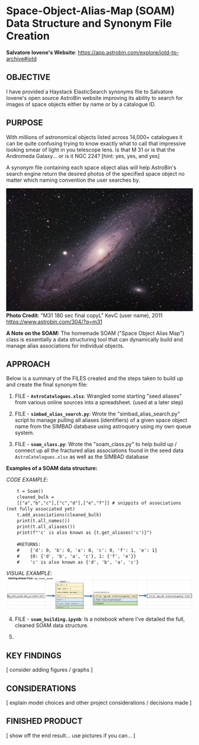 # Space-Object-Alias-Map (SOAM) Data Structure and Synonym File Creation

**Salvatore Iovene's Website**: https://app.astrobin.com/explore/iotd-tp-archive#iotd

## OBJECTIVE
I have provided a Haystack ElasticSearch synonyms file to Salvatore Iovene's open source AstroBin website improving its ability to search for images of space objects either by name or by a catalogue ID.

## PURPOSE
With millions of astronomical objects listed across 14,000+ catalogues it can be quite confusing trying to know exactly what to call that impressive looking smear of light in you telescope lens. Is that M 31 or is that the Andromeda Galaxy... or is it NGC 224? [hint: yes, yes, and yes]

A synonym file containing each space object alias will help AstroBin's search engine return the desired photos of the specified space object no matter which naming convention the user searches by.

![alt text](image-1.png)
**Photo Credit**: "M31 180 sec final copyL" KevC (user name), 2011 https://www.astrobin.com/304/?q=m31 

**A Note on the SOAM:** The homemade SOAM ("Space Object Alias Map") class is essentially a data structuring tool that can dynamically build and manage alias associations for individual objects.

## APPROACH
Below is a summary of the FILES created and the steps taken to build up and create the final synonym file:

1) FILE - **`AstroCatelogues.xlsx`**: Wrangled some starting "seed aliases" from various online sources into a spreadsheet. (used at a later step)

2) FILE - **`simbad_alias_search.py`**: Wrote the "simbad_alias_search.py" script to manage pulling all aliases (identifiers) of a given space object name from the SIMBAD database using astroquery using my own queue system.

3) FILE - **`soam_class.py`**: Wrote the "soam_class.py" to help build up / connect up all the fractured alias associations found in the seed data `AstroCatelogues.xlsx` as well as the SIMBAD database

**Examples of a SOAM data structure:**

*CODE EXAMPLE*:
``` Code:
    t = Soam()
    cleaned_bulk = 
    [["a","b","c"],["c","d"],["e","f"]] # snippits of associations (not fully associated yet)
    t.add_associations(cleaned_bulk)
    print(t.all_names())
    print(t.all_aliases())
    print(f"'c' is also known as {t.get_aliases('c')}")

    #RETURNS:
    #    {'d': 0, 'b': 0, 'a': 0, 'c': 0, 'f': 1, 'e': 1}
    #    {0: {'d', 'b', 'a', 'c'}, 1: {'f', 'e'}}
    #    'c' is also known as {'d', 'b', 'a', 'c'}
```

*VISUAL EXAMPLE*:
![alt text](image.png)

4) FILE - **`soam_building.ipynb`**: Is a notebook where I've detailed the full, cleaned SOAM data structure. 


5) 

## KEY FINDINGS
[ consider adding figures / graphs ]

## CONSIDERATIONS
[ explain model choices and other project considerations / decisions made ]

## FINISHED PRODUCT
[ show off the end result... use pictures if you can... ]
